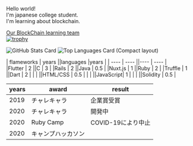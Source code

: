 <b10>Hello world!</b1>
<br>
I'm japanese college student.
<br>
I'm learning about blockchain.

<a href="https://goblockchain.network/">Our BlockChain learning team</a><br>
[![trophy](https://github-profile-trophy.vercel.app/?username=shoukitsuda)](https://github.com/ryo-ma/github-profile-trophy)

![GitHub Stats Card](https://github-readme-stats.vercel.app/api?username=shoukitsuda&layout=compact)
![Top Languages Card (Compact layout)](https://github-readme-stats.vercel.app/api/top-langs/?username=shoukitsuda&layout=compact)


|  flameworks  | years  ||languages |years  |
| ----         | ----   ||----      | ----  |              
|Flutter       |  2     ||C         |  3    |
|Rails         |  2     ||Java      |  0.5  |
|Nuxt.js       |  1     ||Ruby      |  2    |
|Truffle       |  1     ||Dart      |  2    |
|              |        ||HTML/CSS  |  0.5  |
|              |        ||JavaScript|  1    |
|              |        ||Solidity  |  0.5  |

|  years  | award         |result           |
| ----    | ----          | ----            |   
|2019     |チャレキャラ     |企業賞受賞         |
|2020     |チャレキャラ     |開発中            |
|2020     |Ruby Camp      |COVID-19により中止| 
|2020     |キャンプハッカソン|                 |


